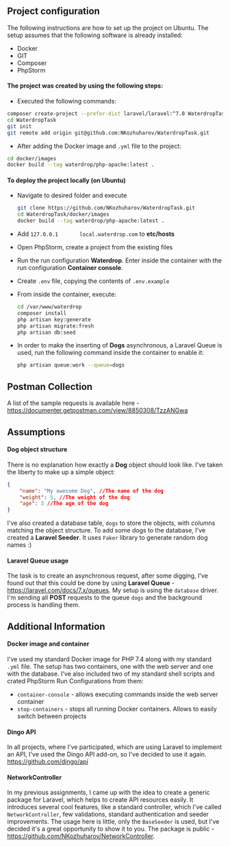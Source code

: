 ## Project configuration

The following instructions are how to set up the project on Ubuntu. The setup assumes that the following software is already installed:

* Docker
* GIT
* Composer
* PhpStorm

#### The project was created by using the following steps:

* Executed the following commands:

```sh
composer create-project --prefer-dist laravel/laravel:^7.0 WaterdropTask
cd WaterdropTask
git init
git remote add origin git@github.com:NKozhuharov/WaterdropTask.git
```

* After adding the Docker image and `.yml` file to the project:

```sh
cd docker/images
docker build --tag waterdrop/php-apache:latest .
```

#### To deploy the project locally (on Ubuntu)

* Navigate to desired folder and execute

  ```sh
  git clone https://github.com/NKozhuharov/WaterdropTask.git
  cd WaterdropTask/docker/images
  docker build --tag waterdrop/php-apache:latest .
  ```

* Add `127.0.0.1       local.waterdrop.com` to **etc/hosts**

* Open PhpStorm, create a project from the existing files

* Run the run configuration **Waterdrop**.  Enter inside the container with the run configuration **Container console**.

* Create `.env` file, copying the contents of `.env.example`

* From inside the container, execute:

  ```sh
  cd /var/www/waterdrop
  composer install
  php artisan key:generate
  php artisan migrate:fresh
  php artisan db:seed
  ```

* In order to make the inserting of **Dogs** asynchronous, a Laravel Queue is used, run the following command inside the container to enable it:

  ```sh
  php artisan queue:work --queue=dogs
  ```

## Postman Collection

A list of the sample requests is available here - https://documenter.getpostman.com/view/8850308/TzzANGwa

## Assumptions

#### Dog object structure

There is no explanation how exactly a **Dog** object should look like. I've taken the liberty to make up a simple object:

```json
{
    "name": "My awesome Dog", //The name of the dog
    "weight": 5, //The weight of the dog
    "age": 3 //The age of the dog
}
```

I've also created a database table, `dogs` to store the objects, with columns matching the object structure. To add some dogs to the database, I've created a **Laravel Seeder**. It uses `Faker` library to generate random dog names :)

#### Laravel Queue usage

The task is to create an asynchronous request, after some digging, I've found out that this could be done by using **Laravel Queue** - https://laravel.com/docs/7.x/queues. My setup is using the `database` driver. I'm sending all **POST** requests to the queue `dogs` and the background process is handling them.

## Additional Information

#### Docker image and container

I've used my standard Docker image for PHP 7.4 along with my standard `.yml` file. The setup has two containers, one with the web server and one with the database. I've also included two of my standard shell scripts and crated PhpStorm Run Configurations from them:

* `container-console` - allows executing commands inside the web server container
* `stop-containers` - stops all running Docker containers. Allows to easily switch between projects

#### Dingo API

In all projects, where I've participated, which are using Laravel to implement an API, I've used the Dingo API add-on, so I've decided to use it again. https://github.com/dingo/api

#### NetworkController

In my previous assignments, I came up with the idea to create a generic package for Laravel, which helps to create API resources easily. It introduces several cool features, like a standard controller, which I've called `NetworkController`, few validations, standard authentication and seeder improvements. The usage here is little, only the `BaseSeeder` is used, but I've decided it's a great opportunity to show it to you. The package is public - https://github.com/NKozhuharov/NetworkController. 
